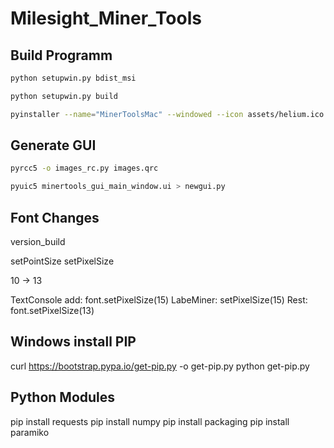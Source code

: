 # Milesight_Miner_Tools

## Build Programm

```bash
python setupwin.py bdist_msi
```

```bash
python setupwin.py build
```

```bash
pyinstaller --name="MinerToolsMac" --windowed --icon assets/helium.ico --onefile main-mac.py
```

## Generate GUI
```bash
pyrcc5 -o images_rc.py images.qrc

pyuic5 minertools_gui_main_window.ui > newgui.py 
```

## Font Changes

version_build

setPointSize
setPixelSize

10 -> 13

TextConsole add: font.setPixelSize(15)
LabeMiner: setPixelSize(15)
Rest: font.setPixelSize(13)

## Windows install PIP
curl https://bootstrap.pypa.io/get-pip.py -o get-pip.py
python get-pip.py

## Python Modules
pip install requests
pip install numpy
pip install packaging
pip install paramiko
